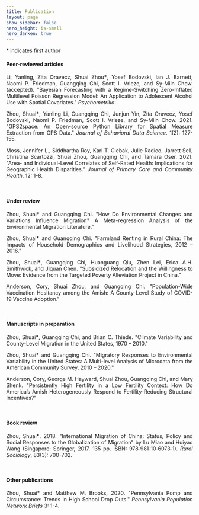 ```yaml
---
title: Publication
layout: page
show_sidebar: false
hero_height: is-small
hero_darken: true
---
```


<!-- **\* indicates first author** -->
<!-- <i>\* indicates first author</i> -->
\* indicates first author

#### Peer-reviewed articles

<p align="justify">
	Li, Yanling, Zita Oravecz, Shuai Zhou<strong>*</strong>, Yosef Bodovski, Ian J. Barnett, Naomi P. Friedman, Guangqing Chi, Scott I. Vrieze, and Sy-Miin Chow. (accepted). "Bayesian Forecasting with a Regime-Switching Zero-Inflated Multilevel Poisson Regression Model: An Application to Adolescent Alcohol Use with Spatial Covariates." <i>Psychometrika</i>. &nbsp;
	<a href="https://link.springer.com/article/10.1007%2Fs11336-021-09831-9" target="_blank" rel="noopener"><i class="far fa-file-pdf"></i></a>
</p>

<p align="justify">
	Zhou, Shuai<strong>*</strong>, Yanling Li, Guangqing Chi, Junjun Yin, Zita Oravecz, Yosef Bodovski, Naomi P. Friedman, Scott I. Vrieze, and Sy-Miin Chow. 2021. "GPS2space: An Open-source Python Library for Spatial Measure Extraction from GPS Data."  <i>Journal of Behavioral Data Science</i>. 1(2): 127-155. &nbsp;
	<a href="/downloads/pubs/2021GPS2space.pdf" target="_blank" rel="noopener"><i class="far fa-file-pdf"></i></a> &nbsp;
	<a href="/downloads/codes/2021GPS2space.pdf" target="_blank" rel="noopener"><i class="fab fa-python"></i></a> &nbsp;
	<a href="https://github.com/shuai-zhou/gps2space" target="_blank" rel="noopener"><i class="fab fa-github"></i></a>
</p>

<p align="justify">
	Moss, Jennifer L., Siddhartha Roy, Karl T. Clebak, Julie Radico, Jarrett Sell, Christina Scartozzi, Shuai Zhou, Guangqing Chi, and Tamara Oser. 2021. "Area- and Individual-Level Correlates of Self-Rated Health: Implications for Geographic Health Disparities." <i>Journal of Primary Care and Community Health</i>. 12: 1-8. &nbsp;
	<a href="/downloads/pubs/2021Self_Rated Health.pdf" target="_blank" rel="noopener"><i class="far fa-file-pdf"></i></a>
</p>
<br>

#### Under review

<p align="justify">
	Zhou, Shuai<strong>*</strong> and Guangqing Chi. "How Do Environmental Changes and Variations Influence Migration? A Meta-regression Analysis of the Environmental Migration Literature."
</p>

<p align="justify">
	Zhou, Shuai<strong>*</strong> and Guangqing Chi. "Farmland Renting in Rural China: The Impacts of Household Demographics and Livelihood Strategies, 2012 – 2016."
</p>

<p align="justify">
	Zhou, Shuai<strong>*</strong>, Guangqing Chi, Huanguang Qiu, Zhen Lei, Erica A.H. Smithwick, and Jiquan Chen. "Subsidized Relocation and the Willingness to Move: Evidence from the Targeted Poverty Alleviation Project in China."
</p>

<p align="justify">
	Anderson, Cory, Shuai Zhou, and Guangqing Chi. "Population-Wide Vaccination Hesitancy among the Amish: A County-Level Study of COVID-19 Vaccine Adoption."
</p>
<br>

#### Manuscripts in preparation

<p align="justify">
	Zhou, Shuai<strong>*</strong>, Guangqing Chi, and Brian C. Thiede. "Climate Variability and County-Level Migration in the United States, 1970 – 2010."
</p>

<p align="justify">
	Zhou, Shuai<strong>*</strong> and Guangqing Chi. "Migratory Responses to Environmental Variability in the United States: A Multi-level Analysis of Microdata from the American Community Survey, 2010 – 2020."
</p>

<p align="justify">
	Anderson, Cory, George M. Hayward, Shuai Zhou, Guangqing Chi, and Mary Shenk. "Persistently High Fertility in a Low Fertility Context: How Do America’s Amish Heterogeneously Respond to Fertility-Reducing Structural Incentives?"
</p>
<br>

#### Book review

<p align="justify">
	Zhou, Shuai<strong>*</strong>. 2018. "International Migration of China: Status, Policy and Social Responses to the Globalization of Migration" by Lu Miao and Huiyao Wang (Singapore: Springer, 2017. 135 pp. ISBN: 978‐981‐10‐6073‐1). <i>Rural Sociology</i>, 83(3): 700-702. &nbsp;
	<a href="/downloads/pubs/2018JR_InternationalMig.pdf" target="_blank" rel="noopener"><i class="far fa-file-pdf"></i></a>
</p>
<br>

#### Other publications

<p align="justify">
	Zhou, Shuai<strong>*</strong> and Matthew M. Brooks, 2020. "Pennsylvania Pomp and Circumstance: Trends in High School Drop Outs." <i>Pennsylvania Population Network Briefs</i> 3: 1-4. &nbsp;
	<a href="/downloads/pubs/2020PB_PennDropout.pdf" target="_blank" rel="noopener"><i class="far fa-file-pdf"></i></a>
</p>
<br>

